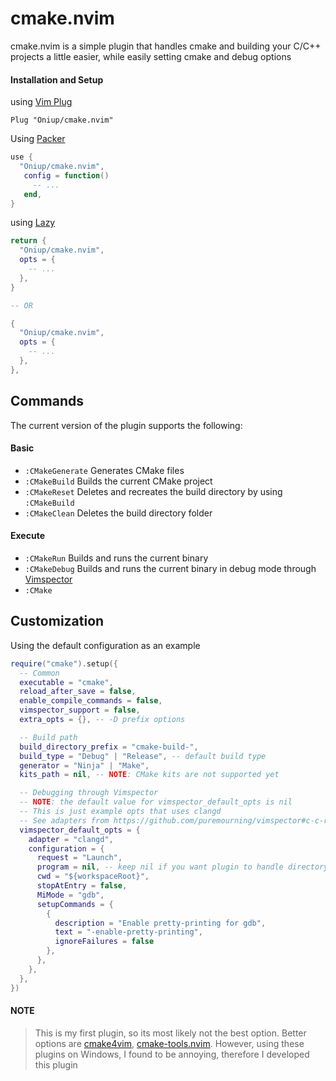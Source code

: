 # cmake.nvim

cmake.nvim is a simple plugin that handles cmake and building your C/C++
projects a little easier, while easily setting cmake and debug options

#### Installation and Setup

using [Vim Plug](https://github.com/junegunn/vim-plug)

```vim
Plug "Oniup/cmake.nvim"
```

Using [Packer](https://github.com/wbthomason/packer.nvim)

```lua
use {
  "Oniup/cmake.nvim",
   config = function()
     -- ...
   end,
}
```

using [Lazy](https://github.com/folke/lazy.nvim)

```lua
return {
  "Oniup/cmake.nvim",
  opts = {
    -- ...
  },
}

-- OR

{
  "Oniup/cmake.nvim",
  opts = {
    -- ...
  },
},
```

## Commands

The current version of the plugin supports the following:

#### Basic

*   ```:CMakeGenerate``` Generates CMake files
*   ```:CMakeBuild``` Builds the current CMake project
*   ```:CMakeReset``` Deletes and recreates the build directory by using
    ```:CMakeBuild```
*   ```:CMakeClean``` Deletes the build directory folder

#### Execute

*   ```:CMakeRun``` Builds and runs the current binary
*   ```:CMakeDebug``` Builds and runs the current binary in debug mode through
    [Vimspector](https://github.com/puremourning/vimspector)
*   ```:CMake```

## Customization

Using the default configuration as an example

```lua
require("cmake").setup({
  -- Common
  executable = "cmake",
  reload_after_save = false,
  enable_compile_commands = false,
  vimspector_support = false,
  extra_opts = {}, -- -D prefix options

  -- Build path
  build_directory_prefix = "cmake-build-",
  build_type = "Debug" | "Release", -- default build type
  generator = "Ninja" | "Make",
  kits_path = nil, -- NOTE: CMake kits are not supported yet

  -- Debugging through Vimspector
  -- NOTE: the default value for vimspector_default_opts is nil
  -- This is just example opts that uses clangd
  -- See adapters from https://github.com/puremourning/vimspector#c-c-rust-etc
  vimspector_default_opts = {
    adapter = "clangd",
    configuration = {
      request = "Launch",
      program = nil, -- keep nil if you want plugin to handle directory
      cwd = "${workspaceRoot}",
      stopAtEntry = false,
      MiMode = "gdb",
      setupCommands = {
        {
          description = "Enable pretty-printing for gdb",
          text = "-enable-pretty-printing",
          ignoreFailures = false
        },
      },
    },
  },
})
```

#### NOTE

> This is my first plugin, so its most likely not the best option. Better
> options are [cmake4vim](https://github.com/ilyachur/cmake4vim),
> [cmake-tools.nvim](https://github.com/Civitasv/cmake-tools.nvim). However,
> using these plugins on Windows, I found to be annoying, therefore I developed
> this plugin
